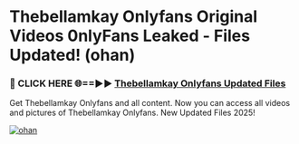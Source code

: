 # Thebellamkay Onlyfans Original Videos 0nlyFans Leaked - Files Updated! (ohan)

<h3>🔴 CLICK HERE 🌐==►► <a href="https://tinyurl.com/ehrbuxhb" rel="nofollow">Thebellamkay Onlyfans Updated Files</a></h3>

Get Thebellamkay Onlyfans and all content. Now you can access all videos and pictures of Thebellamkay Onlyfans. New Updated Files 2025!

[![ohan](https://i.imgur.com/lVYEuWS.gif)](https://tinyurl.com/ehrbuxhb)
